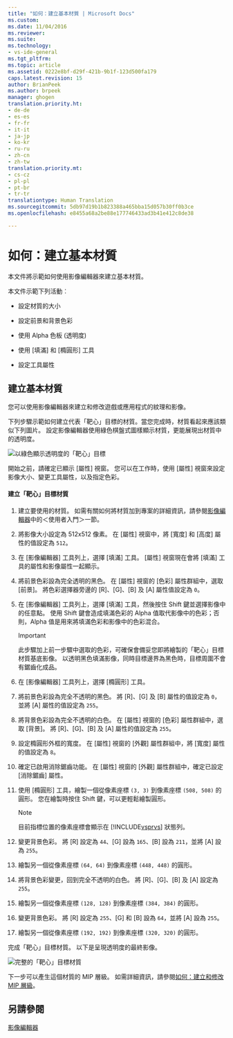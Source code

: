 ```yaml
---
title: "如何：建立基本材質 | Microsoft Docs"
ms.custom: 
ms.date: 11/04/2016
ms.reviewer: 
ms.suite: 
ms.technology:
- vs-ide-general
ms.tgt_pltfrm: 
ms.topic: article
ms.assetid: 0222e8bf-d29f-421b-9b1f-123d500fa179
caps.latest.revision: 15
author: BrianPeek
ms.author: brpeek
manager: ghogen
translation.priority.ht:
- de-de
- es-es
- fr-fr
- it-it
- ja-jp
- ko-kr
- ru-ru
- zh-cn
- zh-tw
translation.priority.mt:
- cs-cz
- pl-pl
- pt-br
- tr-tr
translationtype: Human Translation
ms.sourcegitcommit: 5db97d19b1b823388a465bba15d057b30ff0b3ce
ms.openlocfilehash: e8455a68a2be88e177746433ad3b41e412c8de38

---
```

# <a name="how-to-create-a-basic-texture"></a>如何：建立基本材質
本文件將示範如何使用影像編輯器來建立基本材質。  
  
 本文件示範下列活動︰  
  
-   設定材質的大小  
  
-   設定前景和背景色彩  
  
-   使用 Alpha 色板 (透明度)  
  
-   使用 [填滿] 和 [橢圓形] 工具  
  
-   設定工具屬性  
  
## <a name="creating-a-basic-texture"></a>建立基本材質  
 您可以使用影像編輯器來建立和修改遊戲或應用程式的紋理和影像。  
  
 下列步驟示範如何建立代表「靶心」目標的材質。當您完成時，材質看起來應該類似下列圖片。 設定影像編輯器使用綠色棋盤式圖樣顯示材質，更能展現出材質中的透明度。  
  
 ![以綠色顯示透明度的「靶心」目標](../designers/media/digit-bullseye-texture-in-editor.png "Digit-Bullseye-Texture-In-Editor")  
  
 開始之前，請確定已顯示 [屬性] 視窗。 您可以在工作時，使用 [屬性] 視窗來設定影像大小、變更工具屬性，以及指定色彩。  
  
#### <a name="to-create-a-bullseye-target-texture"></a>建立「靶心」目標材質  
  
1.  建立要使用的材質。 如需有關如何將材質加到專案的詳細資訊，請參閱[影像編輯器](../designers/image-editor.md)中的＜使用者入門＞一節。  
  
2.  將影像大小設定為 512x512 像素。 在 [屬性] 視窗中，將 [寬度] 和 [高度] 屬性的值設定為 `512`。  
  
3.  在 [影像編輯器] 工具列上，選擇 [填滿] 工具。 [屬性] 視窗現在會將 [填滿] 工具的屬性和影像屬性一起顯示。  
  
4.  將前景色彩設為完全透明的黑色。 在 [屬性] 視窗的 [色彩] 屬性群組中，選取 [前景]。 將色彩選擇器旁邊的 [R]、[G]、[B] 及 [A] 屬性值設定為 `0`。  
  
5.  在 [影像編輯器] 工具列上，選擇 [填滿] 工具，然後按住 Shift 鍵並選擇影像中的任意點。 使用 Shift 鍵會造成填滿色彩的 Alpha 值取代影像中的色彩；否則，Alpha 值是用來將填滿色彩和影像中的色彩混合。  
  
    > [!IMPORTANT]
    >  此步驟加上前一步驟中選取的色彩，可確保會備妥您即將繪製的「靶心」目標材質基底影像。 以透明黑色填滿影像，同時目標邊界為黑色時，目標周圍不會有鋸齒化成品。  
  
6.  在 [影像編輯器] 工具列上，選擇 [橢圓形] 工具。  
  
7.  將前景色彩設為完全不透明的黑色。 將 [R]、[G] 及 [B] 屬性的值設定為 `0`，並將 [A] 屬性的值設定為 `255`。  
  
8.  將背景色彩設為完全不透明的白色。 在 [屬性] 視窗的 [色彩] 屬性群組中，選取 [背景]。 將 [R]、[G]、[B] 及 [A] 屬性的值設定為 `255`。  
  
9. 設定橢圓形外框的寬度。 在 [屬性] 視窗的 [外觀] 屬性群組中，將 [寬度] 屬性的值設定為 `8`。  
  
10. 確定已啟用消除鋸齒功能。 在 [屬性] 視窗的 [外觀] 屬性群組中，確定已設定 [消除鋸齒] 屬性。  
  
11. 使用 [橢圓形] 工具，繪製一個從像素座標 `(3, 3)` 到像素座標 `(508, 508)` 的圓形。 您在繪製時按住 Shift 鍵，可以更輕鬆繪製圓形。  
  
    > [!NOTE]
    >  目前指標位置的像素座標會顯示在 [!INCLUDE[vsprvs](../code-quality/includes/vsprvs_md.md)] 狀態列。  
  
12. 變更背景色彩。 將 [R] 設定為 `44`、[G] 設為 `165`、[B] 設為 `211`，並將 [A] 設為 `255`。  
  
13. 繪製另一個從像素座標 `(64, 64)` 到像素座標 `(448, 448)` 的圓形。  
  
14. 將背景色彩變更，回到完全不透明的白色。 將 [R]、[G]、[B] 及 [A] 設定為 `255`。  
  
15. 繪製另一個從像素座標 `(128, 128)` 到像素座標 `(384, 384)` 的圓形。  
  
16. 變更背景色彩。 將 [R] 設定為 `255`、[G] 和 [B] 設為 `64`，並將 [A] 設為 `255`。  
  
17. 繪製另一個從像素座標 `(192, 192)` 到像素座標 `(320, 320)` 的圓形。  
  
 完成「靶心」目標材質。 以下是呈現透明度的最終影像。  
  
 ![完整的「靶心」目標材質](../designers/media/gfx_image_demo_bullseye.png "gfx_image_demo_bullseye")  
  
 下一步可以產生這個材質的 MIP 層級。 如需詳細資訊，請參閱[如何：建立和修改 MIP 層級](../designers/how-to-create-and-modify-mip-levels.md)。  
  
## <a name="see-also"></a>另請參閱  
 [影像編輯器](../designers/image-editor.md)


<!--HONumber=Feb17_HO4-->


